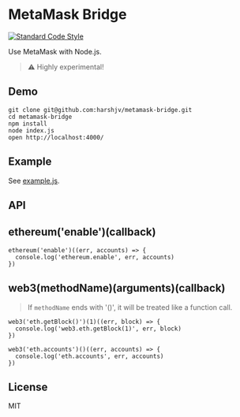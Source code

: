 # MetaMask Bridge
[![Standard Code Style](https://img.shields.io/badge/codestyle-standard-brightgreen.svg)](https://github.com/standard/standard)

Use MetaMask with Node.js.

> :warning: Highly experimental!

## Demo

```
git clone git@github.com:harshjv/metamask-bridge.git
cd metamask-bridge
npm install
node index.js
open http://localhost:4000/
```

## Example

See [example.js](./example.js).


## API

## ethereum('enable')(callback)

```
ethereum('enable')((err, accounts) => {
  console.log('ethereum.enable', err, accounts)
})
```

## web3(methodName)(arguments)(callback)

> If `methodName` ends with '()', it will be treated like a function call.

```
web3('eth.getBlock()')(1)((err, block) => {
  console.log('web3.eth.getBlock(1)', err, block)
})

web3('eth.accounts')()((err, accounts) => {
  console.log('eth.accounts', err, accounts)
})
```

## License

MIT

